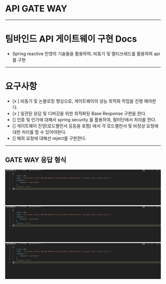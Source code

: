 # API GATE WAY


---


# 팀바인드 API 게이트웨이 구현 Docs

- Spring reactive 진영의 기술들을 활용하여, 비동기 및 멀티쓰래드를 활용하여 api 를 구현 




---

# 요구사항 
- [x ] 비동기 및 논블로킹 형싱으로, 게이트웨이의 성능 최적화 작업을 진행 해야한다. 
- [x ] 일관된 응답 및 디버깅을 위한 최적화된 Base Response 구현을 한다.
- [] 인증 및 인가에 대해서 spring security 를 활용하여, 필터단에서 처리를 한다. 
- [] 게이트웨이 진영(로드벨런서 등등을 포함) 에서 각 로드밸런서 및 비정상 요청에 대한 처리를 할 수 있어야한다. 
- [] 해외 요청에 대해선 reject를 구현한다.



------



## GATE WAY 응답 형식
![정상응답.png](images/%EC%A0%95%EC%83%81%EC%9D%91%EB%8B%B5.png)
![처리되ㅣㅈ않은 에러.png](images/%EC%B2%98%EB%A6%AC%EB%90%98%E3%85%A3%E3%85%88%EC%95%8A%EC%9D%80%20%EC%97%90%EB%9F%AC.png)
![처리된 에러.png](images/%EC%B2%98%EB%A6%AC%EB%90%9C%20%EC%97%90%EB%9F%AC.png)

